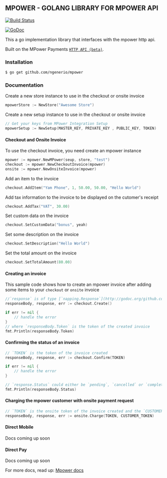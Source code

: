 ## MPOWER - GOLANG LIBRARY FOR MPOWER API

[![Build Status](https://secure.travis-ci.org/ngenerio/mpower.png?branch=master)](https://travis-ci.org/ngenerio/mpower)

[![GoDoc](https://godoc.org/github.com/ngenerio/mpower?status.svg)](https://godoc.org/github.com/ngenerio/mpower)

This a go implementation library that interfaces with the mpower http api.

Built on the MPower Payments [`HTTP API (beta)`](http://mpowerpayments.com/developers/http).

### Installation

```bash
$ go get github.com/ngenerio/mpower
```

### Documentation

Create a new store instance to use in the checkout or onsite invoice

```gO
mpowerStore := NewStore("Awesome Store")
```

Create a new setup instance to use in the checkout or onsite invoice

```go
// Get your keys from MPower Integration Setup
mpowerSetup := NewSetup(MASTER_KEY, PRIVATE_KEY , PUBLIC_KEY, TOKEN)
```

#### Checkout and Onsite Invoice

To use the checkout invoice, you need create an mpower instance

```go
mpower := mpower.NewMPower(seup, store, "test")
checkout := mpower.NewCheckoutInvoice(mpower)
onsite := mpower.NewOnsiteInvoice(mpower)
```

Add an item to the invoice

```go
checkout.AddItem("Yam Phone", 1, 50.00, 50.00, "Hello World")
```

Add tax information to the invoice to be displayed on the cutomer's receipt

```go
checkout.AddTax("VAT", 30.00)
```

Set custom data on the invoice

```go
checkout.SetCustomData("bonus", yeah)
```

Set some description on the invoice

```go
checkout.SetDescription("Hello World")
```

Set the total amount on the invoice

```go
checkout.SetTotalAmount(80.00)
```

#### Creating an invoice

This sample code shows how to create an mpower invoice after adding some items to your `checkout` or `onsite` invoice

```go
//`response` is of type [`napping.Response`](http://godoc.org/github.com/jmcvetta/napping#Response)
responseBody, response, err := checkout.Create()

if err != nil {
    // handle the error
}
// where `responseBody.Token` is the token of the created invoice
fmt.Println(responseBody.Token)
```

#### Confirming the status of an invoice

```go
// `TOKEN` is the token of the invoice created
responseBody, response, err := checkout.Confirm(TOKEN)

if err != nil {
    // handle the error
}

// `response.Status` could either be `pending`, `cancelled` or `completed`
fmt.Println(responseBody.Status)
```

#### Charging the mpower customer with onsite payment request

```go
// `TOKEN` is the onsite token of the invoice created and the `CUSTOMER_TOKEN` is from the customer
responseBody, response, err := onsite.Charge(TOKEN, CUSTOMER_TOKEN)
```

#### Direct Mobile

Docs coming up soon

#### Direct Pay

Docs coming up soon

For more docs, read up:
[Mpower docs](https://godoc.org/github.com/ngenerio/mpower)
